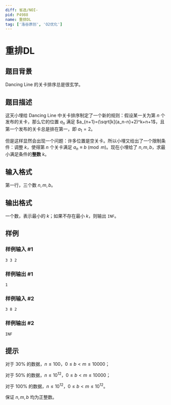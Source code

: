 ```yaml
---
diff: 省选/NOI-
pid: P4988
name: 重排DL
tag: ['洛谷原创', 'O2优化']
---
```

# 重排DL
## 题目背景

Dancing Line 的关卡排序总是很玄学。
## 题目描述

这天小埋给 Dancing Line 中关卡排序制定了一个新的规则：假设某一关为第 $n$ 个发布的关卡，那么它的位置 $a_n$ 满足 $a_{n+1}=(\sqrt[k]{a_n-n}+2)^k+n+1$，且第一个发布的关卡总是排在第一，即 $a_1=2$。

但是这样显然会出现一个问题：许多位置是空关卡。所以小埋又给出了一个限制条件：调整 $k$，使得第 $n$ 个关卡满足 $a_n \equiv b\pmod{m}$。现在小埋给了 $n,m,b$，求最小满足条件的**整数** $k$。
## 输入格式

第一行，三个数 $n,m,b$。
## 输出格式

一个数，表示最小的 $k$；如果不存在最小 $k$，则输出 `INF`。
## 样例

### 样例输入 #1
```
3 3 2
```
### 样例输出 #1
```
1
```
### 样例输入 #2
```
3 8 2
```
### 样例输出 #2
```
INF
```
## 提示

对于 $30\%$ 的数据，$n\le 100$，$0\le b<m\le 10000$；

对于 $50\%$ 的数据，$n\le 10^{12}$，$0\le b<m\le 10000$；

对于 $100\%$ 的数据，$n\le 10^{12}$，$0\le b<m\le 10^{12}$。

保证 $n,m,b$ 均为正整数。
